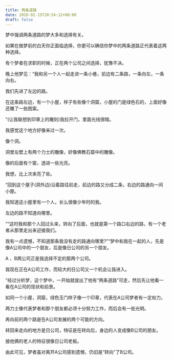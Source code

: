 ```yaml
---
title: 两条道路
date: 2020-02-15T20:54:12+08:00
draft: false
---
```


梦中强调两条道路的梦大多和选择有关。

如果在做梦前的白天你正面临选择，你更可以确信你梦中的两条道路正代表着这两种选择。

有个梦者在求职的时候，正在两个公司之间选择，犹豫不决。

晚上他梦见：“我和另一个人一起走进一条小巷，前边有二条路，一条向左，一条向右。

我们先进了左边的路。

在这条路左边，有一个小屋，样子有些像个洞窟，小屋的门是绿色石的，上面好像还雕了一些困案。

”(让我联想到印章上的雕刻)我拉开门，里面光线很暗。

我感觉这个地方好像来过一次。

像个洞。

洞里左壁上有两个力士的雕像，好像佛教石窟中的雕像。

像的后面有个窗，透进一些光亮。

我想，比上次来亮了些。

“回到这个屋子(洞外边)沿着路往前走，前边的路又分成二条，右边的路通向一间小屋。

我知道这小屋里有一个人，长么很像少年时的我。

左边的路不知道向哪里。

”“这时我和那个人回过头来，转向了后面，也就是第一个路口右边的路，有一个老者从那里走出来迎接我们。

我有一点遗憾，不知道那条我没有走的路通向哪里?”“梦中和我在一起的人，先是像A公司中的一个朋友，后是像日公司的另一个朋友。

A 、B两公司正是我选择不定的那两个公司。

我现在正在A公司工作，而较大的日公司又一个机会让我进入。

”经过分析梦，这个梦中，一开始就提出了他有“两条道路”可走，然后先让他看一看在A公司的现状和前景。

如同一个小屋，洞窟，绿色玉门样子像一个印章，代表在A公司梦者有一定权力。

两力士像代表梦者和那个朋友都必须十分努力工作，而后会有一些光明。

再向前的两个路是在A公司发展的两个可能的方向。

转回来走向的地方是日公司，特征是在转向后，身边的人变成像B公司的朋友。

接他俩的老人的特征很像日公司老板。

由此可见，梦者虽对离开A公司感到遗憾，仍旧是“转向”了B公司。

